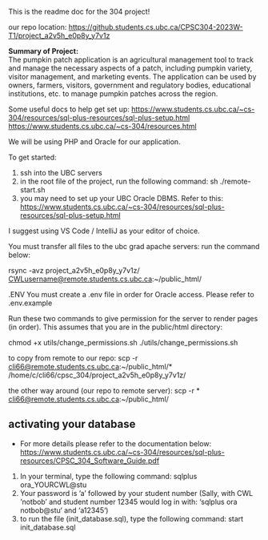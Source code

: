 This is the readme doc for the 304 project!

our repo location:
https://github.students.cs.ubc.ca/CPSC304-2023W-T1/project_a2v5h_e0p8y_y7v1z

**Summary of Project:**  
The pumpkin patch application is an agricultural management tool to track and manage the necessary aspects of a patch, including pumpkin variety, visitor management, and marketing events. The application can be used by owners, farmers, visitors, government and regulatory bodies, educational institutions, etc. to manage pumpkin patches across the region.

Some useful docs to help get set up:
https://www.students.cs.ubc.ca/~cs-304/resources/sql-plus-resources/sql-plus-setup.html
https://www.students.cs.ubc.ca/~cs-304/resources.html

We will be using PHP and Oracle for our application.

To get started:

1. ssh into the UBC servers
2. in the root file of the project, run the following command:
   sh ./remote-start.sh
3. you may need to set up your UBC Oracle DBMS. Refer to this:
   https://www.students.cs.ubc.ca/~cs-304/resources/sql-plus-resources/sql-plus-setup.html

I suggest using VS Code / IntelliJ as your editor of choice.

You must transfer all files to the ubc grad apache servers: run the command below:

rsync -avz project_a2v5h_e0p8y_y7v1z/ CWLusername@remote.students.cs.ubc.ca:~/public_html/

.ENV
You must create a .env file in order for Oracle access. Please refer to .env.example

Run these two commands to give permission for the server to render pages (in order). This assumes that you are in the public/html directory:

chmod +x utils/change_permissions.sh
./utils/change_permissions.sh

to copy from remote to our repo:
scp -r cli66@remote.students.cs.ubc.ca:~/public_html/\* /home/c/cli66/cpsc_304/project_a2v5h_e0p8y_y7v1z/

the other way around (our repo to remote server):
scp -r \* cli66@remote.students.cs.ubc.ca:~/public_html/

## activating your database
- For more details please refer to the documentation below:
https://www.students.cs.ubc.ca/~cs-304/resources/sql-plus-resources/CPSC_304_Software_Guide.pdf
1) In your terminal, type the following command: sqlplus ora_YOURCWL@stu
2) Your password is ’a’ followed by your student number (Sally, with CWL ’notbob’ and student number 12345 would log in with: ‘sqlplus ora notbob@stu‘ and ‘a12345‘)
3) to run the file (init_database.sql), type the following command: start init_database.sql
